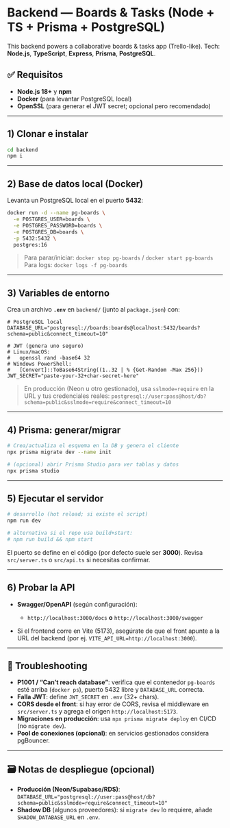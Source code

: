 # Backend — Boards & Tasks (Node + TS + Prisma + PostgreSQL)

This backend powers a collaborative boards & tasks app (Trello-like).
Tech: **Node.js**, **TypeScript**, **Express**, **Prisma**, **PostgreSQL**.

## ✅ Requisitos

* **Node.js 18+** y **npm**
* **Docker** (para levantar PostgreSQL local)
* **OpenSSL** (para generar el JWT secret; opcional pero recomendado)

---

## 1) Clonar e instalar

```bash
cd backend
npm i
```

---

## 2) Base de datos local (Docker)

Levanta un PostgreSQL local en el puerto **5432**:

```bash
docker run -d --name pg-boards \
  -e POSTGRES_USER=boards \
  -e POSTGRES_PASSWORD=boards \
  -e POSTGRES_DB=boards \
  -p 5432:5432 \
  postgres:16
```

> Para parar/iniciar: `docker stop pg-boards` / `docker start pg-boards`
> Para logs: `docker logs -f pg-boards`

---

## 3) Variables de entorno

Crea un archivo **`.env`** en `backend/` (junto al `package.json`) con:

```env
# PostgreSQL local
DATABASE_URL="postgresql://boards:boards@localhost:5432/boards?schema=public&connect_timeout=10"

# JWT (genera uno seguro)
# Linux/macOS:
#   openssl rand -base64 32
# Windows PowerShell:
#   [Convert]::ToBase64String((1..32 | % {Get-Random -Max 256}))
JWT_SECRET="paste-your-32+char-secret-here"
```

> En producción (Neon u otro gestionado), usa `sslmode=require` en la URL y tus credenciales reales:
> `postgresql://user:pass@host/db?schema=public&sslmode=require&connect_timeout=10`

---

## 4) Prisma: generar/migrar

```bash
# Crea/actualiza el esquema en la DB y genera el cliente
npx prisma migrate dev --name init

# (opcional) abrir Prisma Studio para ver tablas y datos
npx prisma studio
```

---

## 5) Ejecutar el servidor

```bash
# desarrollo (hot reload; si existe el script)
npm run dev

# alternativa si el repo usa build+start:
# npm run build && npm start
```

El puerto se define en el código (por defecto suele ser **3000**).
Revisa `src/server.ts` o `src/api.ts` si necesitas confirmar.

---

## 6) Probar la API

* **Swagger/OpenAPI** (según configuración):

  * `http://localhost:3000/docs` **o** `http://localhost:3000/swagger`
* Si el frontend corre en Vite (5173), asegúrate de que el front apunte a la URL del backend (por ej. `VITE_API_URL=http://localhost:3000`).

---

## 🧩 Troubleshooting

* **P1001 / “Can’t reach database”**: verifica que el contenedor `pg-boards` esté arriba (`docker ps`), puerto 5432 libre y `DATABASE_URL` correcta.
* **Falla JWT**: define `JWT_SECRET` en `.env` (32+ chars).
* **CORS desde el front**: si hay error de CORS, revisa el middleware en `src/server.ts` y agrega el origen `http://localhost:5173`.
* **Migraciones en producción**: usa `npx prisma migrate deploy` en CI/CD (no `migrate dev`).
* **Pool de conexiones (opcional)**: en servicios gestionados considera pgBouncer.

---

## 🗃️ Notas de despliegue (opcional)

* **Producción (Neon/Supabase/RDS)**:
  `DATABASE_URL="postgresql://user:pass@host/db?schema=public&sslmode=require&connect_timeout=10"`
* **Shadow DB** (algunos proveedores): si `migrate dev` lo requiere, añade `SHADOW_DATABASE_URL` en `.env`.

